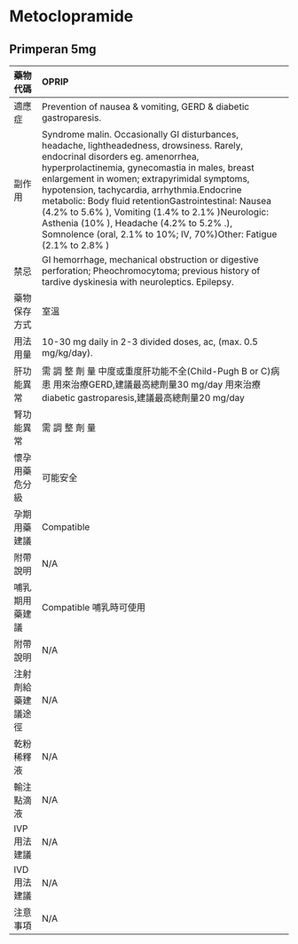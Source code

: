 # Metoclopramide

## Primperan 5mg

| 藥物代碼           | OPRIP                                                                                                                                                                                                                                                                                                                                                                                                                                                                                                            |
|:-------------------|:-----------------------------------------------------------------------------------------------------------------------------------------------------------------------------------------------------------------------------------------------------------------------------------------------------------------------------------------------------------------------------------------------------------------------------------------------------------------------------------------------------------------|
| 適應症             | Prevention of nausea & vomiting, GERD & diabetic gastroparesis.                                                                                                                                                                                                                                                                                                                                                                                                                                                  |
| 副作用             | Syndrome malin. Occasionally GI disturbances, headache, lightheadedness, drowsiness. Rarely, endocrinal disorders eg. amenorrhea, hyperprolactinemia, gynecomastia in males, breast enlargement in women; extrapyrimidal symptoms, hypotension, tachycardia, arrhythmia.Endocrine metabolic: Body fluid retentionGastrointestinal: Nausea (4.2% to 5.6% ), Vomiting (1.4% to 2.1% )Neurologic: Asthenia (10% ), Headache (4.2% to 5.2% .), Somnolence (oral, 2.1% to 10%; IV, 70%)Other: Fatigue (2.1% to 2.8% ) |
| 禁忌               | GI hemorrhage, mechanical obstruction or digestive perforation; Pheochromocytoma; previous history of tardive dyskinesia with neuroleptics. Epilepsy.                                                                                                                                                                                                                                                                                                                                                            |
| 藥物保存方式       | 室溫                                                                                                                                                                                                                                                                                                                                                                                                                                                                                                             |
| 用法用量           | 10-30 mg daily in 2-3 divided doses, ac, (max. 0.5 mg/kg/day).                                                                                                                                                                                                                                                                                                                                                                                                                                                   |
| 肝功能異常         | 需 調 整 劑 量  中度或重度肝功能不全(Child-Pugh B or C)病患 用來治療GERD,建議最高總劑量30 mg/day 用來治療diabetic gastroparesis,建議最高總劑量20 mg/day                                                                                                                                                                                                                                                                                                                                                          |
| 腎功能異常         | 需 調 整 劑 量                                                                                                                                                                                                                                                                                                                                                                                                                                                                                                   |
| 懷孕用藥危分級     | 可能安全                                                                                                                                                                                                                                                                                                                                                                                                                                                                                                         |
| 孕期用藥建議       | Compatible                                                                                                                                                                                                                                                                                                                                                                                                                                                                                                       |
| 附帶說明           | N/A                                                                                                                                                                                                                                                                                                                                                                                                                                                                                                              |
| 哺乳期用藥建議     | Compatible 哺乳時可使用                                                                                                                                                                                                                                                                                                                                                                                                                                                                                          |
| 附帶說明           | N/A                                                                                                                                                                                                                                                                                                                                                                                                                                                                                                              |
| 注射劑給藥建議途徑 | N/A                                                                                                                                                                                                                                                                                                                                                                                                                                                                                                              |
| 乾粉稀釋液         | N/A                                                                                                                                                                                                                                                                                                                                                                                                                                                                                                              |
| 輸注點滴液         | N/A                                                                                                                                                                                                                                                                                                                                                                                                                                                                                                              |
| IVP 用法建議       | N/A                                                                                                                                                                                                                                                                                                                                                                                                                                                                                                              |
| IVD 用法建議       | N/A                                                                                                                                                                                                                                                                                                                                                                                                                                                                                                              |
| 注意事項           | N/A                                                                                                                                                                                                                                                                                                                                                                                                                                                                                                              |

